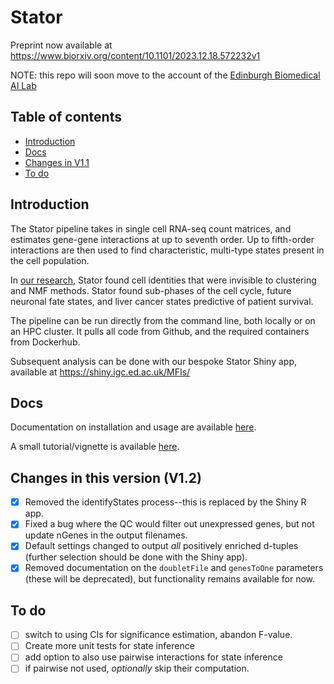 # Stator
Preprint now available at https://www.biorxiv.org/content/10.1101/2023.12.18.572232v1

NOTE: this repo will soon move to the account of the [Edinburgh Biomedical AI Lab](https://edbiomed.ai)


## Table of contents
* [Introduction](#introduction)
* [Docs](#docs)
* [Changes in V1.1](#changes-in-this-version-v11)
* [To do](#to-do)


## Introduction
The Stator pipeline takes in single cell RNA-seq count matrices, and estimates gene-gene interactions at up to seventh order. Up to fifth-order interactions are then used to find characteristic, multi-type states present in the cell population. 

In [our research](https://www.biorxiv.org/content/10.1101/2023.12.18.572232v1), Stator found cell identities that were invisible to clustering and NMF methods. Stator found sub-phases of the cell cycle, future neuronal fate states, and liver cancer states predictive of patient survival. 

The pipeline can be run directly from the command line, both locally or on an HPC cluster. It pulls all code from Github, and the required containers from Dockerhub. 

Subsequent analysis can be done with our bespoke Stator Shiny app, available at https://shiny.igc.ed.ac.uk/MFIs/

## Docs
Documentation on installation and usage are available [here](/docs/documentation.md).

A small tutorial/vignette is available [here](/vignette/Vignette.md).

## Changes in this version (V1.2)
- [X] Removed the identifyStates process--this is replaced by the Shiny R app.
- [X] Fixed a bug where the QC would filter out unexpressed genes, but not update nGenes in the output filenames. 
- [X] Default settings changed to output *all* positively enriched d-tuples (further selection should be done with the Shiny app).
- [X] Removed documentation on the `doubletFile` and `genesToOne` parameters (these will be deprecated), but functionality remains available for now. 

## To do
- [ ] switch to using CIs for significance estimation, abandon F-value. 
- [ ] Create more unit tests for state inference
- [ ] add option to also use pairwise interactions for state inference
- [ ] if pairwise not used, *optionally* skip their computation. 